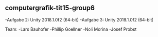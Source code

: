 ## computergrafik-tit15-group6

  -Aufgabe 2: Unity 2018.1.0f2 (64-bit)
  -Aufgabe 3: Unity 2018.1.0f2 (64-bit)

Team:
  -Lars Bauhofer
  -Phillip Goellner
  -Noli Morina
  -Josef Probst